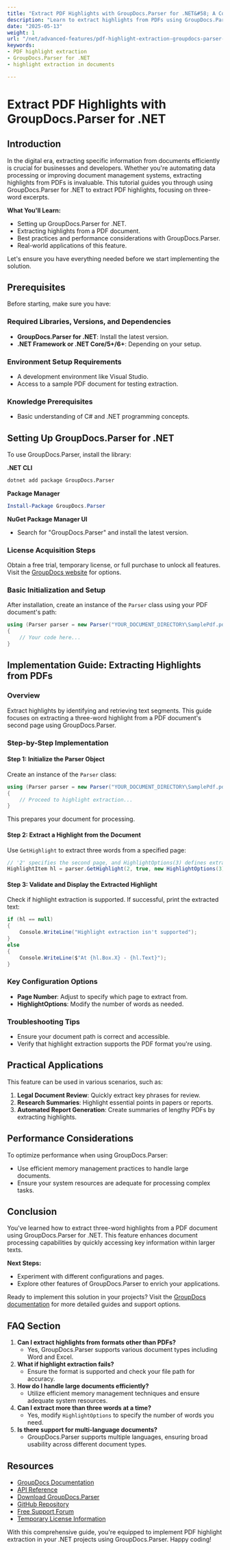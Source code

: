 ```yaml
---
title: "Extract PDF Highlights with GroupDocs.Parser for .NET&#58; A Comprehensive Guide"
description: "Learn to extract highlights from PDFs using GroupDocs.Parser for .NET, including three-word excerpts. Enhance your document processing capabilities today."
date: "2025-05-13"
weight: 1
url: "/net/advanced-features/pdf-highlight-extraction-groupdocs-parser-net/"
keywords:
- PDF highlight extraction
- GroupDocs.Parser for .NET
- highlight extraction in documents

---
```



# Extract PDF Highlights with GroupDocs.Parser for .NET

## Introduction

In the digital era, extracting specific information from documents efficiently is crucial for businesses and developers. Whether you're automating data processing or improving document management systems, extracting highlights from PDFs is invaluable. This tutorial guides you through using GroupDocs.Parser for .NET to extract PDF highlights, focusing on three-word excerpts.

**What You'll Learn:**
- Setting up GroupDocs.Parser for .NET.
- Extracting highlights from a PDF document.
- Best practices and performance considerations with GroupDocs.Parser.
- Real-world applications of this feature.

Let's ensure you have everything needed before we start implementing the solution.

## Prerequisites

Before starting, make sure you have:

### Required Libraries, Versions, and Dependencies
- **GroupDocs.Parser for .NET**: Install the latest version.
- **.NET Framework or .NET Core/5+/6+**: Depending on your setup.

### Environment Setup Requirements
- A development environment like Visual Studio.
- Access to a sample PDF document for testing extraction.

### Knowledge Prerequisites
- Basic understanding of C# and .NET programming concepts.

## Setting Up GroupDocs.Parser for .NET

To use GroupDocs.Parser, install the library:

**.NET CLI**
```bash
dotnet add package GroupDocs.Parser
```

**Package Manager**
```powershell
Install-Package GroupDocs.Parser
```

**NuGet Package Manager UI**
- Search for "GroupDocs.Parser" and install the latest version.

### License Acquisition Steps

Obtain a free trial, temporary license, or full purchase to unlock all features. Visit the [GroupDocs website](https://purchase.groupdocs.com/temporary-license/) for options.

### Basic Initialization and Setup

After installation, create an instance of the `Parser` class using your PDF document's path:
```csharp
using (Parser parser = new Parser("YOUR_DOCUMENT_DIRECTORY\SamplePdf.pdf"))
{
    // Your code here...
}
```

## Implementation Guide: Extracting Highlights from PDFs

### Overview

Extract highlights by identifying and retrieving text segments. This guide focuses on extracting a three-word highlight from a PDF document's second page using GroupDocs.Parser.

### Step-by-Step Implementation

#### Step 1: Initialize the Parser Object

Create an instance of the `Parser` class:
```csharp
using (Parser parser = new Parser("YOUR_DOCUMENT_DIRECTORY\SamplePdf.pdf"))
{
    // Proceed to highlight extraction...
}
```
This prepares your document for processing.

#### Step 2: Extract a Highlight from the Document

Use `GetHighlight` to extract three words from a specified page:
```csharp
// '2' specifies the second page, and HighlightOptions(3) defines extracting three words.
HighlightItem hl = parser.GetHighlight(2, true, new HighlightOptions(3));
```

#### Step 3: Validate and Display the Extracted Highlight

Check if highlight extraction is supported. If successful, print the extracted text:
```csharp
if (hl == null)
{
    Console.WriteLine("Highlight extraction isn't supported");
}
else
{
    Console.WriteLine($"At {hl.Box.X} - {hl.Text}");
}
```

### Key Configuration Options
- **Page Number**: Adjust to specify which page to extract from.
- **HighlightOptions**: Modify the number of words as needed.

### Troubleshooting Tips

- Ensure your document path is correct and accessible.
- Verify that highlight extraction supports the PDF format you're using.

## Practical Applications

This feature can be used in various scenarios, such as:
1. **Legal Document Review**: Quickly extract key phrases for review.
2. **Research Summaries**: Highlight essential points in papers or reports.
3. **Automated Report Generation**: Create summaries of lengthy PDFs by extracting highlights.

## Performance Considerations

To optimize performance when using GroupDocs.Parser:
- Use efficient memory management practices to handle large documents.
- Ensure your system resources are adequate for processing complex tasks.

## Conclusion

You've learned how to extract three-word highlights from a PDF document using GroupDocs.Parser for .NET. This feature enhances document processing capabilities by quickly accessing key information within larger texts.

**Next Steps:**
- Experiment with different configurations and pages.
- Explore other features of GroupDocs.Parser to enrich your applications.

Ready to implement this solution in your projects? Visit the [GroupDocs documentation](https://docs.groupdocs.com/parser/net/) for more detailed guides and support options.

## FAQ Section

1. **Can I extract highlights from formats other than PDFs?**
   - Yes, GroupDocs.Parser supports various document types including Word and Excel.
2. **What if highlight extraction fails?**
   - Ensure the format is supported and check your file path for accuracy.
3. **How do I handle large documents efficiently?**
   - Utilize efficient memory management techniques and ensure adequate system resources.
4. **Can I extract more than three words at a time?**
   - Yes, modify `HighlightOptions` to specify the number of words you need.
5. **Is there support for multi-language documents?**
   - GroupDocs.Parser supports multiple languages, ensuring broad usability across different document types.

## Resources
- [GroupDocs Documentation](https://docs.groupdocs.com/parser/net/)
- [API Reference](https://reference.groupdocs.com/parser/net)
- [Download GroupDocs.Parser](https://releases.groupdocs.com/parser/net/)
- [GitHub Repository](https://github.com/groupdocs-parser/GroupDocs.Parser-for-.NET)
- [Free Support Forum](https://forum.groupdocs.com/c/parser/10)
- [Temporary License Information](https://purchase.groupdocs.com/temporary-license/)

With this comprehensive guide, you're equipped to implement PDF highlight extraction in your .NET projects using GroupDocs.Parser. Happy coding!
